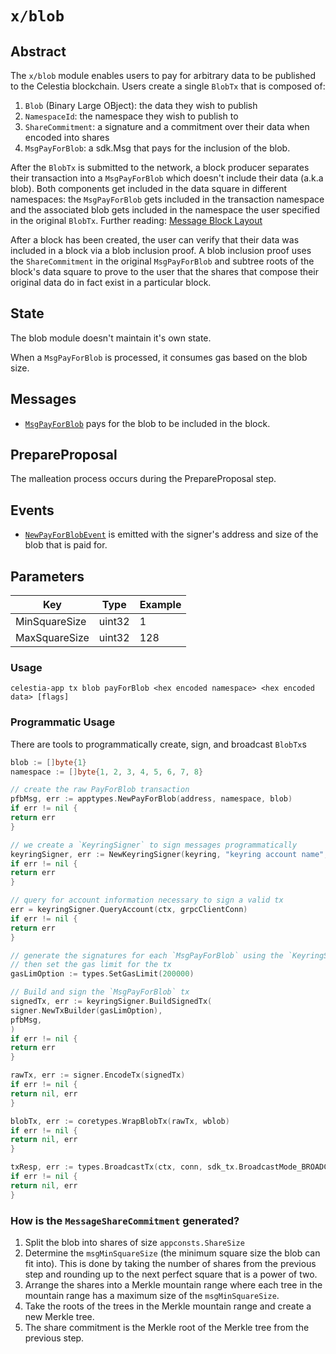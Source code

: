 # `x/blob`

## Abstract

The `x/blob` module enables users to pay for arbitrary data to be published to the Celestia blockchain. Users create a single `BlobTx` that is composed of:

1. `Blob` (Binary Large OBject): the data they wish to publish
2. `NamespaceId`: the namespace they wish to publish to
3. `ShareCommitment`: a signature and a commitment over their data when encoded into shares
4. `MsgPayForBlob`: a sdk.Msg that pays for the inclusion of the blob.

After the `BlobTx` is submitted to the network, a block producer separates their transaction into a `MsgPayForBlob` which doesn't include their data (a.k.a blob). Both components get included in the data square in different namespaces: the `MsgPayForBlob` gets included in the transaction namespace and the associated blob gets included in the namespace the user specified in the original `BlobTx`. Further reading: [Message Block Layout](https://github.com/celestiaorg/celestia-specs/blob/master/src/rationale/message_block_layout.md)

After a block has been created, the user can verify that their data was included in a block via a blob inclusion proof. A blob inclusion proof uses the `ShareCommitment` in the original `MsgPayForBlob` and subtree roots of the block's data square to prove to the user that the shares that compose their original data do in fact exist in a particular block.

## State

The blob module doesn't maintain it's own state.

When a `MsgPayForBlob` is processed, it consumes gas based on the blob size.

## Messages

- [`MsgPayForBlob`](https://github.com/celestiaorg/celestia-app/blob/8b9c4c9d13fe0ccb6ea936cc26dee3f52b6f6129/proto/blob/tx.proto#L39-L44) pays for the blob to be included in the block.

## PrepareProposal

The malleation process occurs during the PrepareProposal step.

## Events

- [`NewPayForBlobEvent`](https://github.com/celestiaorg/celestia-app/pull/213/files#diff-1ce55bda42cf160deca2e5ea1f4382b65f3b689c7e00c88085d7ce219e77303dR17-R21) is emitted with the signer's address and size of the blob that is paid for.

## Parameters

Key | Type | Example
--- | --- | ---
MinSquareSize | uint32 | 1
MaxSquareSize | uint32 | 128

### Usage

```shell
celestia-app tx blob payForBlob <hex encoded namespace> <hex encoded data> [flags]
```

### Programmatic Usage

There are tools to programmatically create, sign, and broadcast `BlobTx`s

```go
blob := []byte{1}
namespace := []byte{1, 2, 3, 4, 5, 6, 7, 8}

// create the raw PayForBlob transaction
pfbMsg, err := apptypes.NewPayForBlob(address, namespace, blob)
if err != nil {
return err
}

// we create a `KeyringSigner` to sign messages programmatically
keyringSigner, err := NewKeyringSigner(keyring, "keyring account name", "chain-id-1")
if err != nil {
return err
}

// query for account information necessary to sign a valid tx
err = keyringSigner.QueryAccount(ctx, grpcClientConn)
if err != nil {
return err
}

// generate the signatures for each `MsgPayForBlob` using the `KeyringSigner`,
// then set the gas limit for the tx
gasLimOption := types.SetGasLimit(200000)

// Build and sign the `MsgPayForBlob` tx
signedTx, err := keyringSigner.BuildSignedTx(
signer.NewTxBuilder(gasLimOption),
pfbMsg,
)
if err != nil {
return err
}

rawTx, err := signer.EncodeTx(signedTx)
if err != nil {
return nil, err
}

blobTx, err := coretypes.WrapBlobTx(rawTx, wblob)
if err != nil {
return nil, err
}

txResp, err := types.BroadcastTx(ctx, conn, sdk_tx.BroadcastMode_BROADCAST_MODE_BLOCK, blobTx)
if err != nil {
return nil, err
}
```

<!-- markdownlint-enable MD010 -->

### How is the `MessageShareCommitment` generated?

1. Split the blob into shares of size `appconsts.ShareSize`
1. Determine the `msgMinSquareSize` (the minimum square size the blob can fit into). This is done by taking the number of shares from the previous step and rounding up to the next perfect square that is a power of two.
1. Arrange the shares into a Merkle mountain range where each tree in the mountain range has a maximum size of the `msgMinSquareSize`.
1. Take the roots of the trees in the Merkle mountain range and create a new Merkle tree.
1. The share commitment is the Merkle root of the Merkle tree from the previous step.
